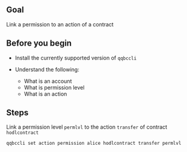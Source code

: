 ## Goal

Link a permission to an action of a contract

## Before you begin

* Install the currently supported version of `qqbccli`

* Understand the following:
  * What is an account
  * What is permission level
  * What is an action

## Steps

Link a permission level `permlvl` to the action `transfer` of contract `hodlcontract`

```sh
qqbccli set action permission alice hodlcontract transfer permlvl
```